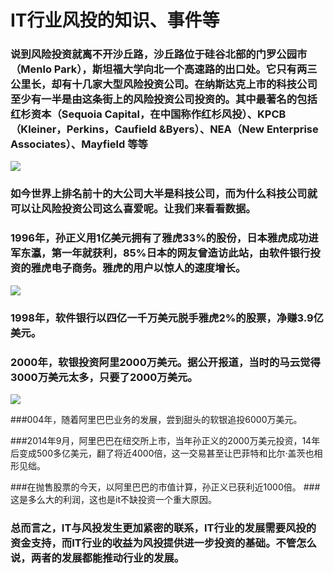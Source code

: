 # IT行业风投的知识、事件等  
  ###  说到风险投资就离不开沙丘路，沙丘路位于硅谷北部的门罗公园市（Menlo Park），斯坦福大学向北一个高速路的出口处。它只有两三公里长，却有十几家大型风险投资公司。在纳斯达克上市的科技公司至少有一半是由这条街上的风险投资公司投资的。其中最著名的包括红杉资本（Sequoia Capital，在中国称作红杉风投）、KPCB（Kleiner，Perkins，Caufield &Byers）、NEA（New Enterprise Associates）、Mayfield 等等  
  ![](http://a3.qpic.cn/psb?/V12GQjH33ZNTb2/Vd1fJUZxlqZ1ekExvFPW1X8P0RrN9WkzIws3kEMjA4k!/m/dMIAAAAAAAAA&bo=yADIAAAAAAADByI!&rf=photolist) 

  ### 如今世界上排名前十的大公司大半是科技公司，而为什么科技公司就可以让风险投资公司这么喜爱呢。让我们来看看数据。
  ### 1996年，孙正义用1亿美元拥有了雅虎33%的股份，日本雅虎成功进军东瀛，第一年就获利，85%日本的网友曾造访此站，由软件银行投资的雅虎电子商务。雅虎的用户以惊人的速度增长。  
  ![](http://a3.qpic.cn/psb?/V12GQjH33ZNTb2/E5Mz0FQu1LdMm9js0oY7K0IqJHSkdAx4.tRsV.rtoc0!/m/dMIAAAAAAAAA&bo=9AFOAQAAAAARB4o!&rf=photolist) 

### 1998年，软件银行以四亿一千万美元脱手雅虎2%的股票，净赚3.9亿美元。
### 2000年，软银投资阿里2000万美元。据公开报道，当时的马云觉得3000万美元太多，只要了2000万美元。
 
 ![](http://a4.qpic.cn/psb?/V12GQjH33ZNTb2/K0CERvTcuq5nYjQW3FTO5VSzsyS6e.ZdHF6M*xPRZVo!/m/dL8AAAAAAAAA&bo=HwGvAAAAAAARB4E!&rf=photolist)

###004年，随着阿里巴巴业务的发展，尝到甜头的软银追投6000万美元。

###2014年9月，阿里巴巴在纽交所上市，当年孙正义的2000万美元投资，14年后变成500多亿美元，翻了将近4000倍，这一交易甚至让巴菲特和比尔·盖茨也相形见绌。

###在抛售股票的今天，以阿里巴巴的市值计算，孙正义已获利近1000倍。
###这是多么大的利润，这也是it不缺投资一个重大原因。






  ### 总而言之，IT与风投发生更加紧密的联系，IT行业的发展需要风投的资金支持，而IT行业的收益为风投提供进一步投资的基础。不管怎么说，两者的发展都能推动行业的发展。

